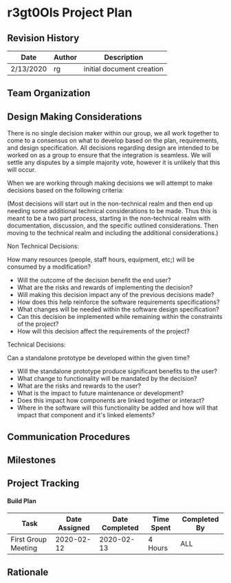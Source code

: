 # r3gt0Ols Project Plan

## Revision History
| Date | Author | Description |
| -- | -- | -- |
| 2/13/2020 | rg | initial document creation |

## Team Organization

## Design Making Considerations
There is no single decision maker within our group, we all work together to come to a consensus on what to develop based on the plan, requirements, and design specification. All decisions regarding design are intended to be worked on as a group to ensure that the integration is seamless. We will settle any disputes by a simple majority vote, however it is unlikely that this will occur. 

When we are working through making decisions we will attempt to make decisions based on the following criteria:

(Most decisions will start out in the non-technical realm and then end up needing some additional technical considerations to be made. Thus this is meant to be a two part process, starting in the non-technical realm with documentation, discussion, and the specific outlined considerations. Then moving to the technical realm and including the additional considerations.)

Non Technical Decisions:

How many resources (people, staff hours, equipment, etc;) will be consumed by a modification?
* Will the outcome of the decision benefit the end user?
* What are the risks and rewards of implementing the decision?
* Will making this decision impact any of the previous decisions made?
* How does this help reinforce the software requirements specifications?
* What changes will be needed within the software design specification?
* Can this decision be implemented while remaining within the constraints of the project?
* How will this decision affect the requirements of the project?

Technical Decisions:

Can a standalone prototype be developed within the given time?
* Will the standalone prototype produce significant benefits to the user?
* What change to functionality will be mandated by the decision?
* What are the risks and rewards to the user?
* What is the impact to future maintenance or development?
* Does this impact how components are linked together or interact?
* Where in the software will this functionality be added and how will that impact that component and it's linked elements?


## Communication Procedures

## Milestones

## Project Tracking

#### Build Plan
|Task|Date Assigned|Date Completed|Time Spent| Completed By|
|---|---|---|---|---|
|First Group Meeting|2020-02-12|2020-02-13|4 Hours| ALL|
## Rationale